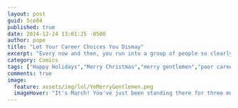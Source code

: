 ```yaml
---
layout: post
guid: 5ce84
published: true
date: 2014-12-24 13:01:25 -0500
author: pope
title: "Let Your Career Choices You Dismay"
excerpt: "Every now and then, you run into a group of people so clearly digging themselves just deeper and deeper into a hole that you can't help but let them know. Or maybe that's just us. We are kind of dicks after all."
category: Comics
tags: ["Happy Holidays","Merry Christmas","merry gentlemen","poor career choices","holiday spirit","At Least It's Not Another Christopher Walken Joke","god-resting like they're hot shit"]
comments: true 
image:
  feature: assets/img/lol/YeMerryGentlemen.png
  imageHover: "It's March! You've just been standing there for three months!"
---
```


